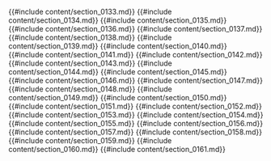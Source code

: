 {{#include content/section_0133.md}}
{{#include content/section_0134.md}}
{{#include content/section_0135.md}}
{{#include content/section_0136.md}}
{{#include content/section_0137.md}}
{{#include content/section_0138.md}}
{{#include content/section_0139.md}}
{{#include content/section_0140.md}}
{{#include content/section_0141.md}}
{{#include content/section_0142.md}}
{{#include content/section_0143.md}}
{{#include content/section_0144.md}}
{{#include content/section_0145.md}}
{{#include content/section_0146.md}}
{{#include content/section_0147.md}}
{{#include content/section_0148.md}}
{{#include content/section_0149.md}}
{{#include content/section_0150.md}}
{{#include content/section_0151.md}}
{{#include content/section_0152.md}}
{{#include content/section_0153.md}}
{{#include content/section_0154.md}}
{{#include content/section_0155.md}}
{{#include content/section_0156.md}}
{{#include content/section_0157.md}}
{{#include content/section_0158.md}}
{{#include content/section_0159.md}}
{{#include content/section_0160.md}}
{{#include content/section_0161.md}}